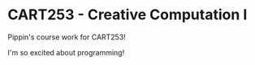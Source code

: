 # CART253 - Creative Computation I

Pippin's course work for CART253!

I'm so excited about programming!
